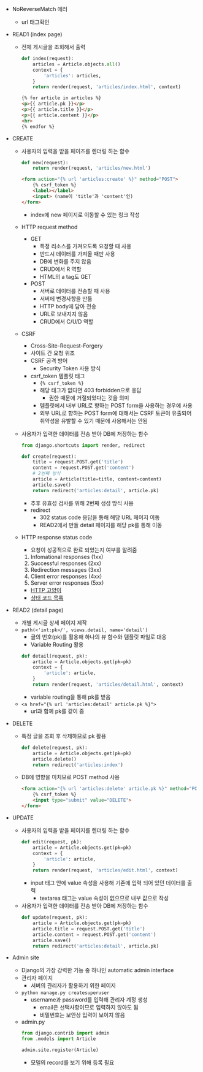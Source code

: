 - NoReverseMatch 에러
    - url 태그확인

- READ1 (index page)

    - 전체 게시글을 조회해서 출력
        ```python
        def index(request):
            articles = Article.objects.all()
            context = {
                'articles': articles,
            }
            return render(request, 'articles/index.html', context)
        ```
        ```html
        {% for article in articles %}
        <p>{{ article.pk }}</p>
        <p>{{ article.title }}</p>
        <p>{{ article.content }}</p>
        <hr>
        {% endfor %}
        ```

- CREATE

    - 사용자의 입력을 받을 페이즈를 렌더링 하는 함수
        ```python
        def new(request):
            return render(request, 'articles/new.html')
        ```
        ```html
        <form action="{% url 'articles:create' %}" method="POST">
            {% csrf_token %}
            <label></label>
            <input> (name이 'title'과 'content'인)
        </form>
        ```
        - index에 new 페이지로 이동할 수 있는 링크 작성
        
    - HTTP request method
        - GET
            - 특정 리소스를 가져오도록 요청할 때 사용
            - 반드시 데이터를 가져올 때만 사용
            - DB에 변화를 주지 않음
            - CRUD에서 R 역할
            - HTML의 a tag도 GET
        - POST
            - 서버로 데이터를 전송할 때 사용
            - 서버에 변경사항을 만듦
            - HTTP body에 담아 전송
            - URL로 보내지지 않음
            - CRUD에서 C/U/D 역할

    - CSRF
        - Cross-Site-Request-Forgery
        - 사이트 간 요청 위조
        - CSRF 공격 방어
            - Security Token 사용 방식
        - csrf_token 템플릿 태그
            - `{% csrf_token %}`
            - 해당 태그가 없다면 403 forbidden으로 응답
                - 권한 때문에 거절되었다는 것을 의미
            - 템플릿에서 내부 URL로 향하는 POST form을 사용하는 경우에 사용
            - 외부 URL로 향하는 POST form에 대해서는 CSRF 토큰이 유출되어 취약성을 유발할 수 있기 때문에 사용해서는 안됨

    - 사용자가 입력한 데이터를 전송 받아 DB에 저장하는 함수
        ```python
        from django.shortcuts import render, redirect

        def create(request):
            title = request.POST.get('title')
            content = request.POST.get('content')
            # 2번째 방식
            article = Article(title=title, content=content)
            article.save()
            return redirect('articles:detail', article.pk)
        ```
        - 추후 유효성 검사를 위해 2번째 생성 방식 사용
        - redirect
            - 302 status code 응답을 통해 해당 URL 페이지 이동
            - READ2에서 만들 detail 페이지를 해당 pk를 통해 이동

    - HTTP response status code
        - 요청이 성공적으로 완료 되었는지 여부를 알려줌
        1. Infomational responses (1xx)
        2. Successful responses (2xx)
        3. Redirection messages (3xx)
        4. Client error responses (4xx)
        5. Server error responses (5xx)
        - [HTTP 고양이](https://http.cat/)
        - [상태 코드 목록](https://developer.mozilla.org/ko/docs/Web/HTTP/Status)

- READ2 (detail page)

    - 개별 게시글 상세 페이지 제작
    - `path(<'int:pk>/', views.detail, name='detail')`
        - 글의 번호(pk)를 활용해 하나의 뷰 함수와 템플릿 파일로 대응
        - Variable Routing 활용
        ```python
        def detail(request, pk):
            article = Article.objects.get(pk=pk)
            context = {
                'article': article,
            }
            return render(request, 'articles/detail.html', context)
        ```
        - variable routing을 통해 pk를 받음
    - `<a href="{% url 'articles:detail' article.pk %}">`
        - url과 함께 pk를 같이 줌

- DELETE

    - 특정 글을 조회 후 삭제하므로 pk 활용
        ```python
        def delete(request, pk):
            article = Article.objects.get(pk=pk)
            article.delete()
            return redirect('articles:index')
        ```
    - DB에 영향을 미치므로 POST method 사용
        ```html
        <form action="{% url 'articles:delete' article.pk %}" method="POST">
            {% csrf_token %}
            <input type="submit" value="DELETE">
        </form>
        ```

- UPDATE

    - 사용자의 입력을 받을 페이지를 렌더링 하는 함수
        ```python
        def edit(request, pk):
            article = Article.objects.get(pk=pk)
            context = {
                'article': article,
            }
            return render(request, 'articles/edit.html', context)
        ```
        - input 태그 안에 value 속성을 사용해 기존에 입력 되어 있던 데이터를 출력
            - textarea 태그는 value 속성이 없으므로 내부 값으로 작성
    - 사용자가 입력한 데이터를 전송 받아 DB에 저장하는 함수
        ```python
        def update(request, pk):
            article = Article.objects.get(pk=pk)
            article.title = request.POST.get('title')
            article.content = request.POST.get('content')
            article.save()
            return redirect('articles:detail', article.pk)
        ```

- Admin site

    - Django의 가장 강력한 기능 중 하나인 automatic admin interface
    - 관리자 페이지
        - 서버의 관리자가 활용하기 위한 페이지
    - `python manage.py createsuperuser`
        - username과 password를 입력해 관리자 계정 생성
            - email은 선택사항이므로 입력하지 않아도 됨
            - 비밀번호는 보안상 입력이 보이지 않음
    - admin.py
        ```python
        from django.contrib import admin
        from .models import Article

        admin.site.register(Article)
        ```
        - 모델의 record를 보기 위해 등록 필요